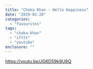 ```yaml
---
title: "Chaka Khan - Hello Happiness"
date: "2019-01-28"
categories: 
  - "favourites"
tags: 
  - "chaka-khan"
  - "ifttt"
  - "youtube"
enclosure: ""
---
```


https://youtu.be/JG6D59k9U8Q
